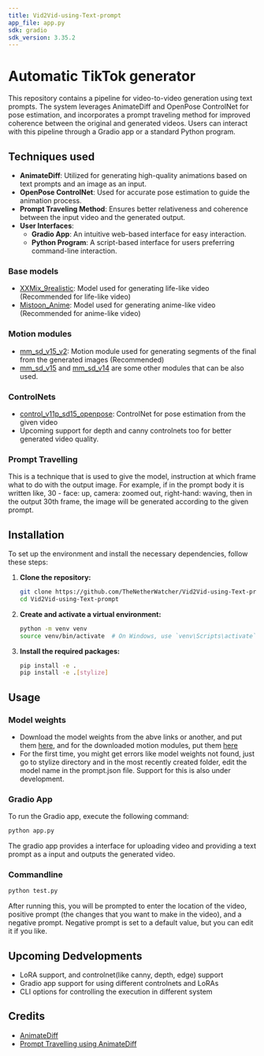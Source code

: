 ```yaml
---
title: Vid2Vid-using-Text-prompt
app_file: app.py
sdk: gradio
sdk_version: 3.35.2
---
```

# Automatic TikTok generator

This repository contains a pipeline for video-to-video generation using text prompts. The system leverages AnimateDiff and OpenPose ControlNet for pose estimation, and incorporates a prompt traveling method for improved coherence between the original and generated videos. Users can interact with this pipeline through a Gradio app or a standard Python program.

## Techniques used

- **AnimateDiff**: Utilized for generating high-quality animations based on text prompts and an image as an input.
- **OpenPose ControlNet**: Used for accurate pose estimation to guide the animation process.
- **Prompt Traveling Method**: Ensures better relativeness and coherence between the input video and the generated output.
- **User Interfaces**: 
  - **Gradio App**: An intuitive web-based interface for easy interaction.
  - **Python Program**: A script-based interface for users preferring command-line interaction.
 
### Base models 

- [XXMix_9realistic](https://civitai.com/models/47274): Model used for generating life-like video (Recommended for life-like video)
- [Mistoon_Anime](https://civitai.com/models/24149/mistoonanime): Model used for generating anime-like video (Recommended for anime-like video)

### Motion modules 

- [mm_sd_v15_v2](https://huggingface.co/guoyww/animatediff/blob/main/mm_sd_v15_v2.ckpt): Motion module used for generating segments of the final from the generated images (Recommended)
- [mm_sd_v15](https://huggingface.co/guoyww/animatediff/blob/main/mm_sd_v15.ckpt) and [mm_sd_v14](https://huggingface.co/guoyww/animatediff/blob/main/mm_sd_v14.ckpt) are some other modules that can be also used.

### ControlNets 

- [control_v11p_sd15_openpose](https://huggingface.co/lllyasviel/ControlNet-v1-1/blob/main/control_v11p_sd15_openpose.pth): ControlNet for pose estimation from the given video
- Upcoming support for depth and canny controlnets too for better generated video quality.

### Prompt Travelling

This is a technique that is used to give the model, instruction at which frame what to do with the output image.
For example, if in the prompt body it is written like, 30 - face: up, camera: zoomed out, right-hand: waving, then in the output 30th frame, the image will be generated according to the given prompt.

## Installation

To set up the environment and install the necessary dependencies, follow these steps:

1. **Clone the repository:**

    ```bash
    git clone https://github.com/TheNetherWatcher/Vid2Vid-using-Text-prompt.git
    cd Vid2Vid-using-Text-prompt
    ```

2. **Create and activate a virtual environment:**

    ```bash
    python -m venv venv
    source venv/bin/activate  # On Windows, use `venv\Scripts\activate`
    ```

3. **Install the required packages:**

    ```bash
    pip install -e .
    pip install -e .[stylize]
    ```

## Usage

### Model weights

- Download the model weights from the abve links or another, and put them [here](./data/models/huggingface), and for the downloaded motion modules, put them [here](data/models/motion-module)
- For the first time, you might get errors like model weights not found, just go to stylize directory and in the most recently created folder, edit the model name in the prompt.json file. Support for this is also under development.

### Gradio App

To run the Gradio app, execute the following command:

```bash
python app.py
```

The gradio app provides a interface for uploading video and providing a text prompt as a input and outputs the generated video.

### Commandline 

```bash
python test.py
```

After running this, you will be prompted to enter the location of the video, positive prompt (the changes that you want to make in the video), and a negative prompt.
Negative prompt is set to a default value, but you can edit it if you like.

## Upcoming Dedvelopments

- LoRA support, and controlnet(like canny, depth, edge) support
- Gradio app support for using different controlnets and LoRAs
- CLI options for controlling the execution in different system

## Credits

- [AnimateDiff](https://github.com/guoyww/AnimateDiff)
- [Prompt Travelling using AnimateDiff](https://github.com/s9roll7/animatediff-cli-prompt-travel)
